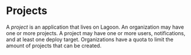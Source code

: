 # Projects

A _project_ is an application that lives on Lagoon. An organization may have one or more projects. A project may have one or more users, notifications, and at least one deploy target. Organizations have a quota to limit the amount of projects that can be created.
